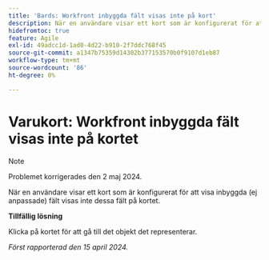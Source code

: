 ```yaml
---
title: 'Bards: Workfront inbyggda fält visas inte på kort'
description: När en användare visar ett kort som är konfigurerat för att visa inbyggda (ej anpassade) fält visas inte dessa fält på kortet.
hidefromtoc: true
feature: Agile
exl-id: 49adcc1d-1ad0-4d22-b910-2f7ddc768f45
source-git-commit: a1347b75359d14302b377153570b0f9107d1eb87
workflow-type: tm+mt
source-wordcount: '86'
ht-degree: 0%

---
```


# Varukort: Workfront inbyggda fält visas inte på kortet

>[!NOTE]
>
>Problemet korrigerades den 2 maj 2024.

När en användare visar ett kort som är konfigurerat för att visa inbyggda (ej anpassade) fält visas inte dessa fält på kortet.

**Tillfällig lösning**

Klicka på kortet för att gå till det objekt det representerar.

_Först rapporterad den 15 april 2024._
